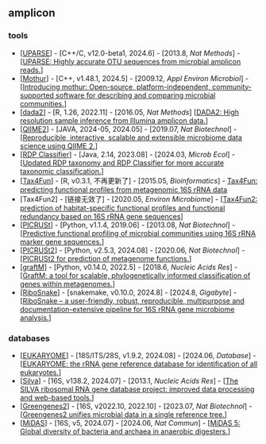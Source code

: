 ## amplicon

### tools
- [[UPARSE](http://drive5.com/uparse/)] - [C++/C, v12.0-beta1, 2024.6] - [2013.8, _Nat Methods_] - [[UPARSE: Highly accurate OTU sequences from microbial amplicon reads.](https://doi.org/10.1038/nmeth.2604)]
- [[Mothur](https://github.com/mothur/mothur/tree/v1.48.1)] - [C++, v1.48.1, 2024.5] - [2009.12, _Appl Environ Microbiol_] - [[Introducing mothur: Open-source, platform-independent, community-supported software for describing and comparing microbial communities.](https://doi.org/10.1128/AEM.01541-09)]
- [[dada2](https://github.com/benjjneb/dada2)] - [R, 1.26, 2022.11] - [2016.05, _Nat Methods_] [[DADA2: High resolution sample inference from Illumina amplicon data.](https://doi.org/10.1038/nmeth.3869)]
- [[QIIME2](https://qiime2.org/)] - [JAVA, 2024-05, 2024.05] - [2019.07, _Nat Biotechnol_] - [[Reproducible, interactive, scalable and extensible microbiome data science using QIIME 2.](https://doi.org/10.1038/s41587-019-0209-9)]
- [[RDP Classifier](https://sourceforge.net/projects/rdp-classifier/)] - [Java, 2.14, 2023.08] - [2024.03, _Microb Ecol_] - [[Updated RDP taxonomy and RDP Classifier for more accurate taxonomic classification.](https://doi.org/10.1128/mra.01063-23)]
- [[Tax4Fun](https://tax4fun.gobics.de)] - [R, v0.3.1, 不再更新了] - [2015.05, _Bioinformatics_] - [Tax4Fun: predicting functional profiles from metagenomic 16S rRNA data](http://dx.doi.org/10.1093/bioinformatics/btv287)
- [Tax4Fun2] - [链接无效了] - [2020.05, _Environ Microbiome_] - [[Tax4Fun2: prediction of habitat-specific functional profiles and functional redundancy based on 16S rRNA gene sequences](https://doi.org/10.1186/s40793-020-00358-7)]
- [[PICRUSt](https://github.com/picrust/picrust)] - [Python, v1.1.4, 2019.06] - [2013.08, _Nat Biotechnol_] - [[Predictive functional profiling of microbial communities using 16S rRNA marker gene sequences.](https://doi.org/10.1038/nbt.2676)]
- [[PICRUSt2](https://github.com/picrust/picrust2)] - [Python, v2.5.3, 2024.08] - [2020.06, _Nat Biotechnol_] - [[PICRUSt2 for prediction of metagenome functions.](https://doi.org/10.1038/s41587-020-0548-6)]
- [[graftM](https://github.com/geronimp/graftM)] - [Python, v0.14.0, 2022.5] - [2018.6, _Nucleic Acids Res_] - [[GraftM: a tool for scalable, phylogenetically informed classification of genes within metagenomes.](https://doi.org/10.1093/nar/gky174)]
- [[RiboSnake](https://github.com/IKIM-Essen/RiboSnake)] - [snakemake, v0.10.0, 2024.8] - [2024.8, _Gigabyte_] - [[RiboSnake – a user-friendly, robust, reproducible, multipurpose and documentation-extensive pipeline for 16S rRNA gene microbiome analysis.](https://doi.org/10.46471/gigabyte.132)]


### databases
- [[EUKARYOME](https://eukaryome.org)] - [18S/ITS/28S, v1.9.2, 2024.08] - [2024.06, _Database_] - [[EUKARYOME: the rRNA gene reference database for identification of all eukaryotes.](https://doi.org/10.1093/database/baae043)]
- [[Silva](https://www.arb-silva.de)] - [16S, v138.2, 2024.07] - [2013.1, _Nucleic Acids Res_] - [[The SILVA ribosomal RNA gene database project: improved data processing and web-based tools.](https://doi.org/10.1093/nar/gks1219)]
- [[Greengenes2](http://ftp.microbio.me/greengenes_release/)] - [16S, v2022.10, 2022.10] - [2023.07, _Nat Biotechnol_] - [[Greengenes2 unifies microbial data in a single reference tree.](https://doi.org/10.1038/s41587-023-01845-1)]
- [[MiDAS](https://midasfieldguide.org/guide)] - [16S, v5, 2024.07] - [2024.06, _Nat Commun_] - [[MiDAS 5: Global diversity of bacteria and archaea in anaerobic digesters.](https://doi.org/10.1038/s41467-024-49641-y)]
